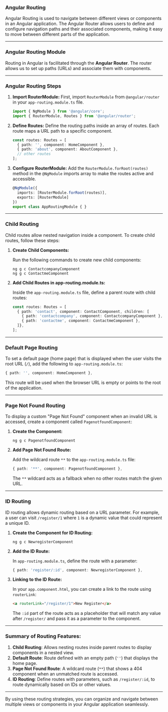### **Angular Routing**

Angular Routing is used to navigate between different views or components in an Angular application. The Angular Router allows users to define and configure navigation paths and their associated components, making it easy to move between different parts of the application.

---

### **Angular Routing Module**

Routing in Angular is facilitated through the **Angular Router**. The router allows us to set up paths (URLs) and associate them with components.

---

### **Angular Routing Steps**

1. **Import RouterModule:** First, import `RouterModule` from `@angular/router` in your `app-routing.module.ts` file.
    
    ```typescript
    import { NgModule } from '@angular/core';
    import { RouterModule, Routes } from '@angular/router';
    ```
    
2. **Define Routes:** Define the routing paths inside an array of routes. Each route maps a URL path to a specific component.
    
    ```typescript
    const routes: Routes = [
      { path: '', component: HomeComponent },
      { path: 'about', component: AboutComponent },
      // other routes
    ];
    ```
    
3. **Configure RouterModule:** Add the `RouterModule.forRoot(routes)` method in the `@NgModule` imports array to make the routes active and accessible.
    
    ```typescript
    @NgModule({
      imports: [RouterModule.forRoot(routes)],
      exports: [RouterModule]
    })
    export class AppRoutingModule { }
    ```
    

---

### **Child Routing**

Child routes allow nested navigation inside a component. To create child routes, follow these steps:

1. **Create Child Components:**
    
    Run the following commands to create new child components:
    
    ```CMD
    ng g c ContactcompanyComponent
    ng g c ContactmeComponent
    ```
    
2. **Add Child Routes in app-routing.module.ts:**
    
    Inside the `app-routing.module.ts` file, define a parent route with child routes:
    
    ```typescript
    const routes: Routes = [
      { path: 'contact', component: ContactComponent, children: [
        { path: 'contactcompany', component: ContactcompanyComponent },
        { path: 'contactme', component: ContactmeComponent },
      ]},
    ];
    ```
    

---

### **Default Page Routing**

To set a default page (home page) that is displayed when the user visits the root URL (`/`), add the following to `app-routing.module.ts`:

```typescript
{ path: '', component: HomeComponent },
```

This route will be used when the browser URL is empty or points to the root of the application.

---

### **Page Not Found Routing**

To display a custom "Page Not Found" component when an invalid URL is accessed, create a component called `PagenotfoundComponent`:

1. **Create the Component:**
    
    ```CMD
    ng g c PagenotfoundComponent
    ```
    
2. **Add Page Not Found Route:**
    
    Add the wildcard route `**` to the `app-routing.module.ts` file:
    
    ```typescript
    { path: '**', component: PagenotfoundComponent },
    ```
    
    The `**` wildcard acts as a fallback when no other routes match the given URL.
    

---

### **ID Routing**

ID routing allows dynamic routing based on a URL parameter. For example, a user can visit `/register/1` where `1` is a dynamic value that could represent a unique ID.

1. **Create the Component for ID Routing:**
    
    ```CMD
    ng g c NewregisterComponent
    ```
    
2. **Add the ID Route:**
    
    In `app-routing.module.ts`, define the route with a parameter:
    
    ```typescript
    { path: 'register/:id', component: NewregisterComponent },
    ```
    
3. **Linking to the ID Route:**
    
    In your `app.component.html`, you can create a link to the route using `routerLink`:
    
    ```html
    <a routerLink="/register/1">New Register</a>
    ```
    
    The `:id` part of the route acts as a placeholder that will match any value after `/register/` and pass it as a parameter to the component.
    

---

### **Summary of Routing Features:**

1. **Child Routing**: Allows nesting routes inside parent routes to display components in a nested view.
2. **Default Route**: Route defined with an empty path (`''`) that displays the home page.
3. **Page Not Found Route**: A wildcard route (`**`) that shows a 404 component when an unmatched route is accessed.
4. **ID Routing**: Define routes with parameters, such as `/register/:id`, to route dynamically based on IDs or other values.

---

By using these routing strategies, you can organize and navigate between multiple views or components in your Angular application seamlessly.